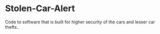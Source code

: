 # Stolen-Car-Alert
Code to software that is built for higher security of the cars and lesser car thefts..
